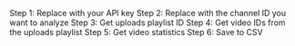 Step 1: Replace with your API key
Step 2: Replace with the channel ID you want to analyze
Step 3: Get uploads playlist ID
Step 4: Get video IDs from the uploads playlist
Step 5: Get video statistics
Step 6: Save to CSV

